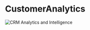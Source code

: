 # CustomerAnalytics
![CRM Analytics and Intelligence](https://user-images.githubusercontent.com/19220612/130796689-c3093deb-b161-44c2-95cb-1707e625d638.jpg)
